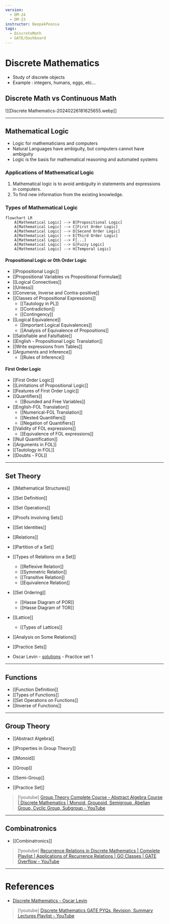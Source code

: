 ```yaml
---
version:
  - DM-24
  - DM-23
instructor: DeepakPoonia
tags:
  - DiscreteMath
  - GATE/Dashboard
---
```

# Discrete Mathematics
- Study of discrete objects
- Example : integers, humans, eggs, etc...

## Discrete Math vs Continuous Math
![[Discrete Mathematics-20240226181625655.webp]]

---
## Mathematical Logic
- Logic for mathematicians and computers
- Natural Languages have ambiguity, but computers cannot have ambiguity
- Logic is the basis for mathematical reasoning and automated systems

### Applications of Mathematical Logic
1. Mathematical logic is to avoid ambiguity in statements and expressions in computers.
2. To find new information from the existing knowledge.


### Types of Mathematical Logic

```mermaid
flowchart LR
	A[Mathematical Logic] --> B[Propositional Logic]
	A[Mathematical Logic] --> C[First Order Logic]
	A[Mathematical Logic] --> D[Second Order Logic]
	A[Mathematical Logic] --> E[Third Order Logic]
	A[Mathematical Logic] --> F[...]
	A[Mathematical Logic] --> G[Fuzzy Logic]
	A[Mathematical Logic] --> H[Temporal Logic]
```

#### Propositional Logic or 0th Order Logic
- [[Propositional Logic]]
- [[Propositional Variables vs Propositional Formulae]]
- [[Logical Connectives]]
- [[Unless]]
- [[Converse, Inverse and Contra-positive]]
- [[Classes of Propositional Expressions]]
	- [[Tautology in PL]]
	- [[Contradiction]]
	- [[Contingency]]
- [[Logical Equivalence]]
	- [[Important Logical Equivalences]]
	- [[Analysis of Equivalence of Propositions]]
- [[Satisfiable and Falsifiable]]
- [[English - Propositional Logic Translation]]
- [[Write expressions from Tables]]
- [[Arguments and Inference]]
	- [[Rules of Inference]]

#### First Order Logic
- [[First Order Logic]]
- [[Limitations of Propositional Logic]]
- [[Features of First Order Logic]]
- [[Quantifiers]]
	- [[Bounded and Free Variables]]
- [[English-FOL Translation]]
	- [[Numerical-FOL Translation]]
	- [[Nested Quantifiers]]
	- [[Negation of Quantifiers]]
- [[Validity of FOL expressions]]
	- [[Equivalence of FOL expressions]]
- [[Null Quantification]]
- [[Arguments in FOL]]
- [[Tautology in FOL]]
- [[Doubts - FOL]]

---
## Set Theory

- [[Mathematical Structures]]
- [[Set Definition]]
- [[Set Operations]]
- [[Proofs involving Sets]]
- [[Set Identities]]
- [[Relations]]
- [[Partition of a Set]]
- [[Types of Relations on a Set]]
	- [[Reflexive Relation]]
	- [[Symmetric Relation]]
	- [[Transitive Relation]]
	- [[Equivalence Relation]]
- [[Set Ordering]]
	- [[Hasse Diagram of POR]]
	- [[Hasse Diagram of TOR]]
- [[Lattice]]
	- [[Types of Lattices]]
- [[Analysis on Some Relations]]

- [[Practice Sets]]

- Oscar Levin - [solutions](https://discrete.openmathbooks.org/dmoi3/sec_intro-sets.html) - Practice set 1

---
## Functions
- [[Function Definition]]
- [[Types of Functions]]
- [[Set Operations on Functions]]
- [[Inverse of Functions]]

---
## Group Theory
- [[Abstract Algebra]]
- [[Properties in Group Theory]]
- [[Monoid]]
- [[Group]]
- [[Semi-Group]]

- [[Practice Set]]

> [!youtube] [Group Theory Complete Course - Abstract Algebra Course | Discrete Mathematics | Monoid, Groupoid, Semigroup, Abelian Group, Cyclic Group, Subgroup - YouTube](https://www.youtube.com/playlist?list=PLIPZ2_p3RNHhXves0XVa8d5O6F4rUi3KR)

---
## Combinatronics
- [[Combinatronics]]


> [!youtube] [Recurrence Relations in Discrete Mathematics | Complete Playlist | Applications of Recurrence Relations | GO Classes | GATE Overflow - YouTube](https://www.youtube.com/playlist?list=PLIPZ2_p3RNHhhTH0o1JBMgscMUvxs4E_4)

---

# References
- [Discrete Mathematics - Oscar Levin](https://discrete.openmathbooks.org/dmoi3/dmoi.html)

> [!youtube] 
> [Discrete Mathematics GATE PYQs, Revision, Summary Lectures Playlist - YouTube](https://www.youtube.com/playlist?list=PLIPZ2_p3RNHgjPQN2GtCVOCgrkH2zCkSU)
